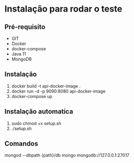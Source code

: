 # Instalação para rodar o teste

## Pré-requisito

- GIT
- Docker
- docker-compose
- Java 11
- MongoDB

## Instalação

1. docker build -t api-docker-image .
2. docker run -d -p 9090:8080 api-docker-image
3. docker-compose up

## Instalação automatica

1. sudo chmod +x setup.sh
2. ./setup.sh

## Comandos

mongod --dbpath {path}/db
mongo mongodb://127.0.0.1:27017

